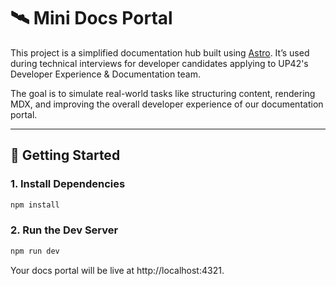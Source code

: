 # 🛰️ Mini Docs Portal

This project is a simplified documentation hub built using [Astro](https://astro.build/). It’s used during technical interviews for developer candidates applying to UP42's Developer Experience & Documentation team.

The goal is to simulate real-world tasks like structuring content, rendering MDX, and improving the overall developer experience of our documentation portal.

---

## 🚀 Getting Started

### 1. Install Dependencies

```bash
npm install
```

### 2. Run the Dev Server

```bash
npm run dev
```

Your docs portal will be live at http://localhost:4321.
